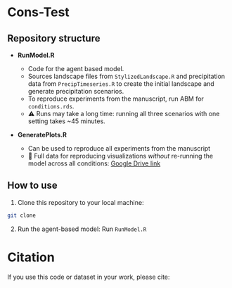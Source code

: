 # Cons-Test

## Repository structure
- **RunModel.R**  
  - Code for the agent based model.
  - Sources landscape files from `StylizedLandscape.R` and precipitation data from `PrecipTimeseries.R` to create the initial landscape and generate precipitation scenarios.
  - To reproduce experiments from the manuscript, run ABM for `conditions.rds`.
  - ⚠️ Runs may take a long time: running all three scenarios with one setting takes ~45 minutes.  

- **GeneratePlots.R**
  - Can be used to reproduce all experiments from the manuscript
  - 📂 Full data for reproducing visualizations *without* re-running the model across all conditions: [Google Drive link](https://drive.google.com/file/d/1G6POSfm8SaYC4ZBgtwkPUq5TDhat1wRN/view?usp=sharing)  

## How to use

1. Clone this repository to your local machine:
  ```bash
  git clone 
  ```

2. Run the agent-based model: Run `RunModel.R` 





# Citation

If you use this code or dataset in your work, please cite:  

